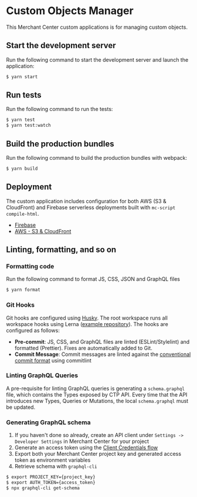 # Custom Objects Manager

This Merchant Center custom applications is for managing custom objects.

## Start the development server

Run the following command to start the development server and launch the application:

```bash
$ yarn start
```

## Run tests

Run the following command to run the tests:

```bash
$ yarn test
$ yarn test:watch
```

## Build the production bundles

Run the following command to build the production bundles with webpack:

```bash
$ yarn build
```

## Deployment

The custom application includes configuration for both AWS (S3 & CloudFront) and Firebase serverless deployments built with 
`mc-script compile-html`. 

- [Firebase](https://appkit.commercetools.com/deployment/example-firebase)
- [AWS - S3 & CloudFront](https://appkit.commercetools.com/deployment/example-aws-s3-cloudfront)

## Linting, formatting, and so on

### Formatting code

Run the following command to format JS, CSS, JSON and GraphQL files

```bash
$ yarn format
```

### Git Hooks

Git hooks are configured using [Husky](https://github.com/typicode/husky/blob/master/DOCS.md). The root workspace
runs all workspace hooks using Lerna ([example repository](https://github.com/sudo-suhas/lint-staged-multi-pkg)). The
hooks are configured as follows:

* **Pre-commit**: JS, CSS, and GraphQL files are linted (ESLint/Stylelint) and formatted (Prettier). Fixes are 
automatically added to Git.
* **Commit Message**: Commit messages are linted against the [conventional commit format](https://www.conventionalcommits.org) 
using commitlint

### Linting GraphQL Queries

A pre-requisite for linting GraphQL queries is generating a `schema.graphql` file, which contains the Types exposed by CTP API. 
Every time that the API introduces new Types, Queries or Mutations, the local `schema.graphql` must be updated.

### Generating GraphQL schema

1. If you haven't done so already, create an API client under `Settings -> Developer Settings` in Merchant Center for your project
2. Generate an access token using the [Client Credentials flow](https://docs.commercetools.com/http-api-authorization#client-credentials-flow)
3. Export both your Merchant Center project key and generated access token as environment variables
4. Retrieve schema with `graphql-cli`

```bash
$ export PROJECT_KEY={project_key}
$ export AUTH_TOKEN={access_token}
$ npx graphql-cli get-schema
```


